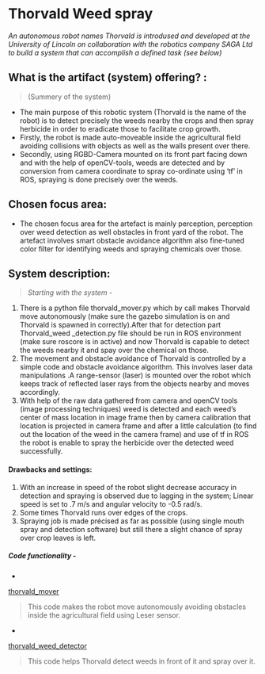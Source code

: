 # Thorvald Weed spray
*An autonomous robot names Thorvald is introdused and developed at the University of Lincoln on collaboration with the robotics company SAGA Ltd to build a system that can accomplish a defined task (see below)*
## What is the artifact (system) offering? :
> (Summery of the system) 

* The main purpose of this robotic system (Thorvald is the name of the robot) is to detect precisely the weeds nearby the crops and then spray herbicide in order to eradicate those to facilitate crop growth.
* Firstly, the robot is made auto-moveable inside the agricultural field avoiding collisions with objects as well as the walls present over there.
* Secondly, using RGBD-Camera mounted on its front part facing down and with the help of openCV-tools, weeds are detected and by conversion from camera coordinate to spray co-ordinate using ‘tf’ in ROS, spraying is done precisely over the weeds. 

## Chosen focus area:
* The chosen focus area for the artefact is mainly perception, perception over weed detection as well obstacles in front yard of the robot. The artefact involves smart obstacle avoidance algorithm also fine-tuned color filter for identifying weeds and spraying chemicals over those.

## System description:
> *Starting with the system -*

1. There is a python file thorvald_mover.py which by call makes Thorvald move autonomously (make sure the gazebo simulation is on and Thorvald is spawned in correctly).After that for detection part Thorvald_weed _detection.py file should be run in ROS environment (make sure roscore is in active) and now Thorvald is capable to detect the weeds nearby it and spay over the chemical on those.
2. The movement and obstacle avoidance of Thorvald is controlled by a simple code and obstacle avoidance algorithm. This involves laser data manipulations .A range-sensor (laser) is mounted over the robot which keeps track of reflected laser rays from the objects nearby and moves accordingly.
3. With help of the raw data gathered from camera and openCV tools (image processing techniques) weed is detected and each weed’s center of mass location in image frame then by camera calibration that location is projected in camera frame and after a little calculation (to find out the location of the weed in the camera frame) and use of tf in ROS the robot is enable to spray the herbicide over the detected weed successfully.

#### Drawbacks and settings:
1. With an increase in speed of the robot slight decrease accuracy in detection and spraying is observed due to lagging in the system; Linear speed is set to .7 m/s and angular velocity to  -0.5 rad/s.
2. Some times Thorvald runs over edges of the crops.  
3. Spraying job is made précised as far as possible (using single mouth spray and detection software) but still there a slight chance of spray over crop leaves is left. 

##### Code functionality -
- 
[thorvald_mover](https://github.com/ayan-kundu/robot_programming/blob/main/thorvald_mover.py)
> This code makes the robot move autonomously avoiding obstacles inside the agricultural field using Leser  sensor.
- 
[thorvald_weed_detector](https://github.com/ayan-kundu/robot_programming/blob/main/thorvald_weed_detection.py)
>This code helps Thorvald detect weeds in front of it and spray over it.






